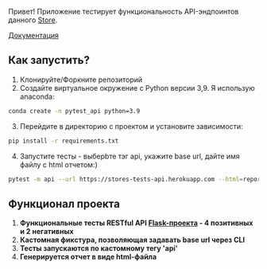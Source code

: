 Привет! Приложение тестирует функциональность API-эндпоинтов данного [Store](https://github.com/berpress/flask-restful-api).

[Документация](https://app.swaggerhub.com/apis-docs/berpress/flask-rest-api/1.0.0#/Item)

## Как запустить?
1. Клонируйте/Форкните репозиторий
2. Создайте виртуальное окружение c Python версии 3,9. Я использую anaconda:
```sh
conda create -n pytest_api python=3.9
```
3. Перейдите в директорию с проектом и установите зависимости:
```sh
pip install -r requirements.txt
```
4. Запустите тесты - выберbте тэг api, укажите base url, дайте имя файлу с html отчетом:)
```sh
pytest -m api --url https://stores-tests-api.herokuapp.com --html=report.html
``` 

## Функционал проекта
1. **Функциональные тесты RESTful API [Flask-проекта](https://github.com/berpress/flask-restful-api) - 4 позитивных и 2 негативных**
2. **Кастомная фикстура, позволяющая задавать base url через CLI**
3. **Тесты запускаются по кастомному тегу 'api'**
4. **Генерируется отчет в виде html-файла**
